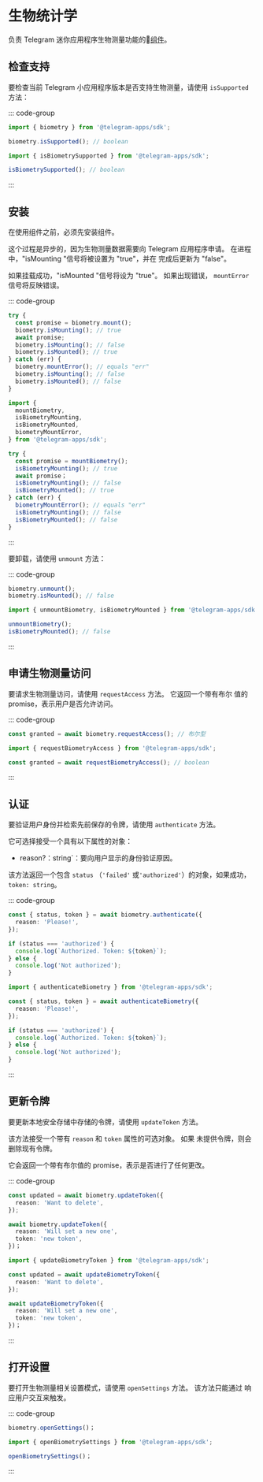 # 生物统计学

负责 Telegram 迷你应用程序生物测量功能的💠[组件](../scopes.md)。

## 检查支持

要检查当前 Telegram 小应用程序版本是否支持生物测量，请使用 `isSupported`
方法：

::: code-group

```ts [Variable]
import { biometry } from '@telegram-apps/sdk';

biometry.isSupported(); // boolean
```

```ts [Functions]
import { isBiometrySupported } from '@telegram-apps/sdk';

isBiometrySupported(); // boolean
```

:::

## 安装

在使用组件之前，必须先安装组件。

这个过程是异步的，因为生物测量数据需要向 Telegram 应用程序申请。
在进程中，"isMounting "信号将被设置为 "true"，并在
完成后更新为 "false"。

如果挂载成功，"isMounted "信号将设为 "true"。 如果出现错误，
`mountError` 信号将反映错误。

::: code-group

```ts [Variable]
try {
  const promise = biometry.mount();
  biometry.isMounting(); // true
  await promise;
  biometry.isMounting(); // false
  biometry.isMounted(); // true
} catch (err) {
  biometry.mountError(); // equals "err"
  biometry.isMounting(); // false
  biometry.isMounted(); // false
}
```

```ts [Functions]
import {
  mountBiometry,
  isBiometryMounting,
  isBiometryMounted,
  biometryMountError,
} from '@telegram-apps/sdk';

try {
  const promise = mountBiometry();
  isBiometryMounting(); // true
  await promise；
  isBiometryMounting(); // false
  isBiometryMounted(); // true
} catch (err) {
  biometryMountError(); // equals "err"
  isBiometryMounting(); // false
  isBiometryMounted(); // false
}
```

:::

要卸载，请使用 `unmount` 方法：

::: code-group

```ts [Variable]
biometry.unmount();
biometry.isMounted(); // false
```

```ts [Functions]
import { unmountBiometry, isBiometryMounted } from '@telegram-apps/sdk';

unmountBiometry();
isBiometryMounted(); // false
```

:::

## 申请生物测量访问

要请求生物测量访问，请使用 `requestAccess` 方法。 它返回一个带有布尔
值的 promise，表示用户是否允许访问。

::: code-group

```ts [Variable]
const granted = await biometry.requestAccess(); // 布尔型
```

```ts [Functions]
import { requestBiometryAccess } from '@telegram-apps/sdk';

const granted = await requestBiometryAccess(); // boolean
```

:::

## 认证

要验证用户身份并检索先前保存的令牌，请使用 `authenticate` 方法。

它可选择接受一个具有以下属性的对象：

- reason?：string\`：要向用户显示的身份验证原因。

该方法返回一个包含 `status` （`'failed'` 或`'authorized'`）的对象，如果成功，
`token: string`。

::: code-group

```ts [Variable]
const { status, token } = await biometry.authenticate({
  reason: 'Please!',
});

if (status === 'authorized') {
  console.log(`Authorized. Token: ${token}`);
} else {
  console.log('Not authorized');
}
```

```ts [Functions]
import { authenticateBiometry } from '@telegram-apps/sdk';

const { status, token } = await authenticateBiometry({
  reason: 'Please!',
});

if (status === 'authorized') {
  console.log(`Authorized. Token: ${token}`);
} else {
  console.log('Not authorized');
}
```

:::

## 更新令牌

要更新本地安全存储中存储的令牌，请使用 `updateToken` 方法。

该方法接受一个带有 `reason` 和 `token` 属性的可选对象。 如果
未提供令牌，则会删除现有令牌。

它会返回一个带有布尔值的 promise，表示是否进行了任何更改。

::: code-group

```ts [Variable]
const updated = await biometry.updateToken({
  reason: 'Want to delete',
});

await biometry.updateToken({
  reason: 'Will set a new one',
  token: 'new token',
})；
```

```ts [Functions]
import { updateBiometryToken } from '@telegram-apps/sdk';

const updated = await updateBiometryToken({
  reason: 'Want to delete',
});

await updateBiometryToken({
  reason: 'Will set a new one',
  token: 'new token',
})；
```

:::

## 打开设置

要打开生物测量相关设置模式，请使用 `openSettings` 方法。 该方法只能通过
响应用户交互来触发。

::: code-group

```ts [Variable]
biometry.openSettings()；
```

```ts [Functions]
import { openBiometrySettings } from '@telegram-apps/sdk';

openBiometrySettings()；
```

:::

